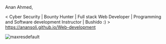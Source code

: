 Anan Ahmed,

 < Cyber Security | Bounty Hunter |  Full stack Web Developer | Programming and Software development Instructor | Bushido :) >
https://anansoli.github.io/Web-development

![maxresdefault](https://user-images.githubusercontent.com/86473646/160587257-cc930f56-0055-4919-8275-00ba662f9a12.jpg)

<!---
AnanSoli/AnanSoli is a ✨ special ✨ repository because its `README.md` (this file) appears on your GitHub profile.
You can click the Preview link to take a look at your changes.
--->
